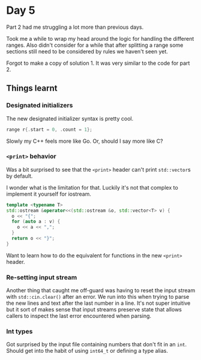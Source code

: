 # Day 5

Part 2 had me struggling a lot more than previous days.

Took me a while to wrap my head around the logic for handling the different ranges. Also didn't
consider for a while that after splitting a range some sections still need to be considered by
rules we haven't seen yet.

Forgot to make a copy of solution 1. It was very similar to the code for part 2.

## Things learnt

### Designated initializers
The new designated initializer syntax is pretty cool.
```C++
range r{.start = 0, .count = 1};
```

Slowly my C++ feels more like Go. Or, should I say more like C?

### `<print>` behavior
Was a bit surprised to see that the `<print>` header can't print `std::vector`s by default.

I wonder what is the limitation for that. Luckily it's not that complex to implement it yourself
for iostream.
```C++
template <typename T>
std::ostream &operator<<(std::ostream &o, std::vector<T> v) {
  o << "{";
  for (auto a : v) {
    o << a << ",";
  }
  return o << "}";
}
```
Want to learn how to do the equivalent for functions in the new `<print>` header.


### Re-setting input stream
Another thing that caught me off-guard was having to reset the input stream with `std::cin.clear()`
after an error. We run into this when trying to parse the new lines and text after the last
number in a line. It's not super intuitive but it sort of makes sense that input streams preserve state
that allows callers to inspect the last error encountered when parsing.

### Int types
Got surprised by the input file containing numbers that don't fit in an `int`. Should get into the habit
of using `int64_t` or defining a type alias.
